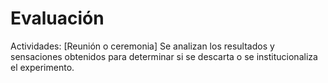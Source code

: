 # Evaluación

Actividades: [Reunión o ceremonia] Se analizan los resultados y sensaciones obtenidos para determinar si se descarta o se institucionaliza el experimento.